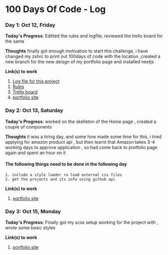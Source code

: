 # 100 Days Of Code - Log

### Day 1: Oct 12, Friday

**Today's Progress**: Editted the rules and logfile, reviewed the trello board for the same

**Thoughts** finally got enough motivation to start this challenge, i have changed my zshrc to print out 100days of code with the location ,created a new branch for the new deisgn of my portfolio page and installed nextjs 

**Link(s) to work**
1. [Log file for this project](https://github.com/akshayupadhya/100-days-of-code/blob/master/log.md)
2. [Rules](https://github.com/akshayupadhya/100-days-of-code/blob/master/rules.md)
2. [Trello board](https://trello.com/b/jho8Nznb/100daysofcode)
3. [portfolio site](https://github.com/akshayupadhya/portfolio_site/tree/2019) 

### Day 2: Oct 13, Saturday

**Today's Progress**: worked on the skelleton of the Home page , created a couple of components

**Thoughts** it was a tiring day, and some how made some time for this, i tried applying for amazon product api , but then learnt that Amazon takes 3-4 working days to approve application , so had come back to protfolio page again and spent an hour on it
#### The following things need to be done in the  following day
	1. include a style loader ro load external css files
	2. get the projects and its info using github api

**Link(s) to work**
1. [portfolio site](https://github.com/akshayupadhya/portfolio_site/tree/2019) 

### Day 3: Oct 15, Monday

**Today's Progress**: Finally got my scss setup working for the project with , wrote some basic styles

**Link(s) to work**
1. [portfolio site](https://github.com/akshayupadhya/portfolio_site/tree/2019) 


